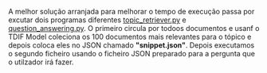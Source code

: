 A melhor solução arranjada para melhorar o tempo de execução passa por excutar dois programas diferentes [topic_retriever.py](topic_retriever.py) e [question_answering.py](question_answering.py). O primeiro circula por todoos documentos e usanf o TDIF Model coleciona os 100 documentos mais relevantes para o tópico e depois coloca eles no JSON chamado **"snippet.json"**. Depois executamos o segundo ficheiro usando o ficheiro JSON preparado para a pergunta que o utilzador irá fazer.